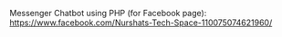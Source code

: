 Messenger Chatbot using PHP (for Facebook page): 
https://www.facebook.com/Nurshats-Tech-Space-110075074621960/



